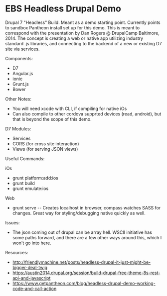 EBS Headless Drupal Demo
========

Drupal 7 "Headless" Build. Meant as a demo starting point. Currently points to sandbox Pantheon install set up for this demo. This is meant to correspond with the presentation by Dan Rogers @ DrupalCamp Baltimore, 2014. The concept is creating a web or native app utilizing industry standard .js libraries, and connecting to the backend of a new or existing D7 site via services.

Components:
- D7
- Angular.js
- ionic
- Grunt.js
- Bower

Other Notes:
- You will need xcode with CLI, if compiling for native iOs
- Can also compile to other cordova supprted devices (read, android), but that is beyond the scope of this demo.

D7 Modules:
- Services
- CORS (for cross site interaction)
- Views (for serving JSON views)

Useful Commands:

iOs
- grunt platform:add:ios
- grunt build
- grunt emulate:ios

Web
- grunt serve
-- Creates localhost in browser, compass watches SASS for changes. Great way for styling/debugging native quickly as well.


Issues:
- The json coming out of drupal can be array hell. WSCII initiative has some paths forward, and there are a few other ways around this, which I won't go into here.

Resources:
- http://friendlymachine.net/posts/headless-drupal-it-just-might-be-bigger-deal-twig
- https://austin2014.drupal.org/session/build-drupal-free-theme-8s-rest-api-and-javascript
- https://www.getpantheon.com/blog/headless-drupal-demo-working-code-and-call-action